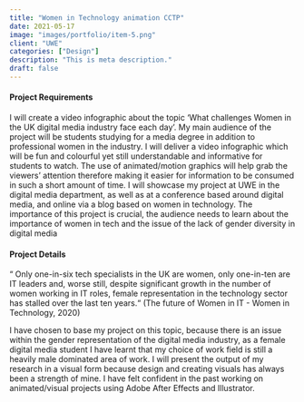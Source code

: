 ```yaml
---
title: "Women in Technology animation CCTP"
date: 2021-05-17
image: "images/portfolio/item-5.png"
client: "UWE"
categories: ["Design"]
description: "This is meta description."
draft: false
---
```


#### Project Requirements

I will create a video infographic about the topic ‘What challenges Women in the
UK digital media industry face each day’. My main audience of the project will
be students studying for a media degree in addition to professional women in the
industry. I will deliver a video infographic which will be fun and colourful yet still
understandable and informative for students to watch. The use of
animated/motion graphics will help grab the viewers’ attention therefore making
it easier for information to be consumed in such a short amount of time. I will
showcase my project at UWE in the digital media department, as well as at a
conference based around digital media, and online via a blog based on women in
technology. The importance of this project is crucial, the audience needs to learn
about the importance of women in tech and the issue of the lack of gender
diversity in digital media


#### Project Details

“ Only one-in-six tech specialists in the UK are women, only one-in-ten are IT leaders and,
worse still, despite significant growth in the number of women working in IT roles, female
representation in the technology sector has stalled over the last ten years.“ (The future of
Women in IT - Women in Technology, 2020)

I have chosen to base my project on this topic, because there is an issue within the
gender representation of the digital media industry, as a female digital media
student I have learnt that my choice of work field is still a heavily male dominated
area of work. I will present the output of my research in a visual form because
design and creating visuals has always been a strength of mine. I have felt
confident in the past working on animated/visual projects using Adobe After
Effects and Illustrator. 

